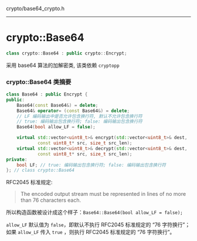 crypto/base64_crypto.h

----------

# crypto::Base64

```cpp
class crypto::Base64 : public crypto::Encrypt;
```

采用 base64 算法的加解密类, 该类依赖 `cryptopp`

### crypto::Base64 类摘要

```cpp
class Base64 : public Encrypt {
public:
    Base64(const Base64&) = delete;
    Base64& operator= (const Base64&) = delete;
    // LF 编码输出中是否允许包含换行符, 默认不允许包含换行符
    // true: 编码输出包含换行符; false: 编码输出包含换行符  
    Base64(bool allow_LF = false);

    virtual std::vector<uint8_t>& encrypt(std::vector<uint8_t>& dest, 
            const uint8_t* src, size_t src_len);
    virtual std::vector<uint8_t>& decrypt(std::vector<uint8_t>& dest, 
            const uint8_t* src, size_t src_len);
private:
    bool LF; // true: 编码输出包含换行符; false: 编码输出包含换行符  
}; // class crypto::Base64

```

RFC2045 标准规定:

> The encoded output stream must be represented in lines of no more than 76 characters each.

所以构造函数被设计成这个样子：`Base64::Base64(bool allow_LF = false);`

`allow_LF` 默认值为 `false`，即默认不执行 RFC2045 标准规定的 “76 字符换行”；如果 `allow_LF` 传入 `true` ，则执行 RFC2045 标准规定的 “76 字符换行”。


